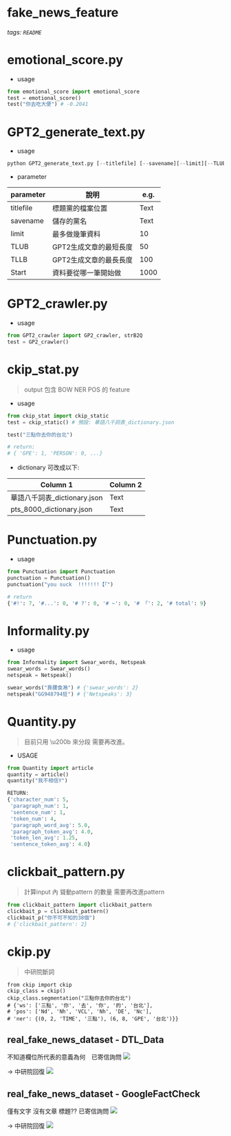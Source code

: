 # fake_news_feature

###### tags: `README`

# emotional_score.py
* usage
```python
from emotional_score import emotional_score
test = emotional_score()
test("你去吃大便") # -0.2041
```


# GPT2_generate_text.py
* usage
```python
python GPT2_generate_text.py [--titlefile] [--savename][--limit][--TLUB][--TLLB][--Start]
```
* parameter

| parameter | 說明 | e.g. |
| -------- | -------- | -------- |
| titlefile     | 標題黨的檔案位置   | Text     |
| savename     | 儲存的黨名     | Text     |
| limit     | 最多做幾筆資料    | 10    |
| TLUB     | GPT2生成文章的最短長度     | 50     |
| TLLB     | GPT2生成文章的最長長度    | 100     |
| Start     | 資料要從哪一筆開始做     | 1000     |


# GPT2_crawler.py
* usage
```python
from GPT2_crawler import GP2_crawler, strB2Q
test = GP2_crawler()
```


# ckip_stat.py
> output 包含 BOW NER POS 的 feature

* usage
```python
from ckip_stat import ckip_static
test = ckip_static() # 預設: 華語八千詞表_dictionary.json 

test("三點你去你的台北")
```
```python
# return:
# { 'GPE': 1, 'PERSON': 0, ...}
```

* dictionary 可改成以下:

| Column 1 | Column 2 | 
| -------- | -------- | 
| 華語八千詞表_dictionary.json     | Text     |
| pts_8000_dictionary.json     | Text     |


# Punctuation.py

* usage

```python
from Punctuation import Punctuation
punctuation = Punctuation()
punctuation("you suck  !!!!!!!【「")
```

```python
# return
{'#!': 7, '#...': 0, '# ?': 0, '# ~': 0, '# 「': 2, '# total': 9}
```

# Informality.py
* usage
```python
from Informality import Swear_words, Netspeak
swear_words = Swear_words()
netspeak = Netspeak()

swear_words("靠腰食潲") # {'swear_words': 2}
netspeak("GG948794狂") # {'Netspeaks': 3}
```

# Quantity.py
> 目前只用 \u200b 來分段 需要再改進。

* USAGE
```python
from Quantity import article
quantity = article()
quantity("我不相信Y") 
```

```python
RETURN:
{'character_num': 5,
 'paragraph_num': 1,
 'sentence_num': 1,
 'token_num': 4,
 'paragraph_word_avg': 5.0,
 'paragraph_token_avg': 4.0,
 'token_len_avg': 1.25,
 'sentence_token_avg': 4.0}
```


# clickbait_pattern.py
> 計算input 內 聳動pattern 的數量
> 需要再改進pattern

```python
from clickbait_pattern import clickbait_pattern
clickbait_p = clickbait_pattern()
clickbait_p("你不可不知的38個")
# {'clickbait_pattern': 2}
```

# ckip.py
> 中研院斷詞
```python=
from ckip import ckip
ckip_class = ckip()
ckip_class.segmentation("三點你去你的台北")
# {'ws': ['三點', '你', '去', '你', '的', '台北'],
# 'pos': ['Nd', 'Nh', 'VCL', 'Nh', 'DE', 'Nc'],
# 'ner': {(0, 2, 'TIME', '三點'), (6, 8, 'GPE', '台北')}}
```


## real_fake_news_dataset - DTL_Data 
不知道欄位所代表的意義為何　已寄信詢問
![](https://i.imgur.com/g1aC39f.png)

-> 中研院回復
![](https://i.imgur.com/Bqm5j0Y.png)



## real_fake_news_dataset - GoogleFactCheck
僅有文字 沒有文章 標題?? 已寄信詢問
![](https://i.imgur.com/DzkDLhT.png)

-> 中研院回復
![](https://i.imgur.com/ODMbYQ1.png)



